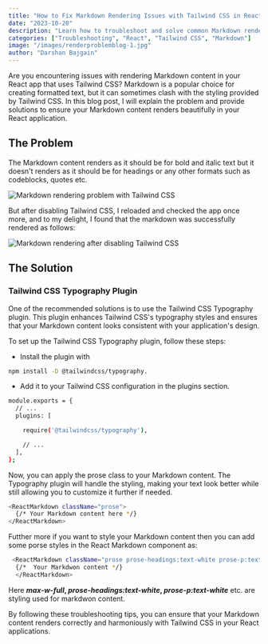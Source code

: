 ```yaml
---
title: "How to Fix Markdown Rendering Issues with Tailwind CSS in React Applications"
date: "2023-10-20"
description: "Learn how to troubleshoot and solve common Markdown rendering problems in React applications using Tailwind CSS. This guide provides step-by-step solutions using the Tailwind Typography plugin to ensure your content displays correctly."
categories: ["Troubleshooting", "React", "Tailwind CSS", "Markdown"]
image: "/images/renderproblemblog-1.jpg"
author: "Darshan Bajgain"
---
```


Are you encountering issues with rendering Markdown content in your React app that uses Tailwind CSS? Markdown is a popular choice for creating formatted text, but it can sometimes clash with the styling provided by Tailwind CSS. In this blog post, I will explain the problem and provide solutions to ensure your Markdown content renders beautifully in your React application.

## The Problem

The Markdown content renders as it should be for bold and italic  text but it doesn't renders as it should be for headings or any other formats such as codeblocks, quotes etc.

![Markdown rendering problem with Tailwind CSS](/images/renderproblemblog-1.jpg)

But after disabling Tailwind CSS, I reloaded and checked the app once more, and to my delight, I found that the markdown was successfully rendered as follows:

![Markdown rendering after disabling Tailwind CSS](/images/Blog1TailwindDisable.png)

## The Solution

### Tailwind CSS Typography Plugin

One of the recommended solutions is to use the Tailwind CSS Typography plugin. This plugin enhances Tailwind CSS's typography styles and ensures that your Markdown content looks consistent with your application's design.

To set up the Tailwind CSS Typography plugin, follow these steps:

- Install the plugin with

```bash
npm install -D @tailwindcss/typography.
```

- Add it to your Tailwind CSS configuration in the plugins section.

```bash
module.exports = {
  // ...
  plugins: [

    require('@tailwindcss/typography'),

    // ...
  ],
};

```

Now, you can apply the prose class to your Markdown content. The Typography plugin will handle the styling, making your text look better while still allowing you to customize it further if needed.

```bash
<ReactMarkdown className="prose">
  {/* Your Markdown content here */}
</ReactMarkdown>

```

Futther more if you want to style your Markdown content then you can add some porse styles in the React Markdown component as:

```bash
 <ReactMarkdown className="prose prose-headings:text-white prose-p:text-white">
  {/*  Your Markdwon content */}
  </ReactMarkdown>
```

Here  **_max-w-full_,  _prose-headings:text-white_,  _prose-p:text-white_** etc. are styling used for markdwon content.

By following these troubleshooting tips, you can ensure that your Markdown content renders correctly and harmoniously with Tailwind CSS in your React applications.

